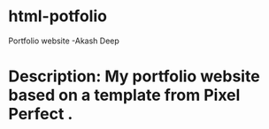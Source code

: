 # html-potfolio
Portfolio website -Akash Deep

Description: My portfolio website based on a template from Pixel Perfect .
=======
